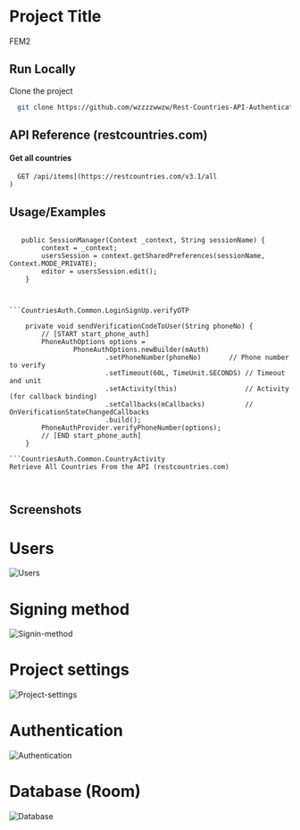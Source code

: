 # Project Title

FEM2

## Run Locally

Clone the project

```bash
  git clone https://github.com/wzzzzwwzw/Rest-Countries-API-Authentication.git
```

## API Reference (restcountries.com)

#### Get all countries

```[http
  GET /api/items](https://restcountries.com/v3.1/all
)
```

## Usage/Examples

```CountriesAuth.Common.Databases.SessionManager 
 
   public SessionManager(Context _context, String sessionName) {
        context = _context;
        usersSession = context.getSharedPreferences(sessionName, Context.MODE_PRIVATE);
        editor = usersSession.edit();
    }
 


```CountriesAuth.Common.LoginSignUp.verifyOTP

    private void sendVerificationCodeToUser(String phoneNo) {
        // [START start_phone_auth]
        PhoneAuthOptions options =
                PhoneAuthOptions.newBuilder(mAuth)
                        .setPhoneNumber(phoneNo)       // Phone number to verify
                        .setTimeout(60L, TimeUnit.SECONDS) // Timeout and unit
                        .setActivity(this)                 // Activity (for callback binding)
                        .setCallbacks(mCallbacks)          // OnVerificationStateChangedCallbacks
                        .build();
        PhoneAuthProvider.verifyPhoneNumber(options);
        // [END start_phone_auth]
    }

```CountriesAuth.Common.CountryActivity
Retrieve All Countries From the API (restcountries.com)

```

```CountriesAuth.Common.SplashScreen(Main Activity)


```

## Screenshots


# Users
![Users](https://github.com/wzzzzwwzw/Rest-Countries-API-Authentication/assets/46055260/01d48123-aeef-4e06-8ba2-adf7f6d164f0)

# Signing method

![Signin-method](https://github.com/wzzzzwwzw/Rest-Countries-API-Authentication/assets/46055260/6a9b4fd0-a6d3-4899-8c18-9e8f5a162577)

# Project settings

![Project-settings](https://github.com/wzzzzwwzw/Rest-Countries-API-Authentication/assets/46055260/d509e5eb-a327-43fb-91b2-6c19d167221b)

# Authentication
![Authentication](https://github.com/wzzzzwwzw/Rest-Countries-API-Authentication/assets/46055260/95075bff-a7b8-496f-89e0-6e0f3cf2627c)

# Database (Room)
![Database](https://github.com/wzzzzwwzw/Rest-Countries-API-Authentication/assets/46055260/527d24c4-0be7-47d7-98fb-cb04d59144fe)
